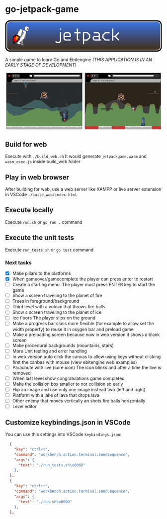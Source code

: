 # go-jetpack-game

![jetpack game banner](https://github.com/darellanodev/jetpack-game/blob/main/img_github_readme/banner.png?raw=true)

A simple game to learn Go and Ebitengine *(THIS APPLICATION IS IN AN EARLY STAGE OF DEVELOPMENT)*

![jetpack game screenshots](https://github.com/darellanodev/jetpack-game/blob/main/img_github_readme/screenshots.png?raw=true)

## Build for web

Execute with `./build_web.sh` It would generate `jetpackgame.wasm` and `wasm_exec.js` inside build_web folder

## Play in web browser

After building for web, use a web server like XAMPP or live server extension in VSCode `./build_web/index.html`

## Execute locally

Execute `run.sh` or `go run .` command

## Execute the unit tests

Execute `run_tests.sh` or `go test` command

### Next tasks

- [x] Make pillars to the platforms
- [x] When gameover/gamecomplete the player can press enter to restart
- [ ] Create a starting menu. The player must press ENTER key to start the game
- [ ] Show a screen traveling to the planet of fire
- [ ] Trees in foreground/background
- [ ] Third level with a vulcan that throws fire balls
- [ ] Show a screen traveling to the planet of ice
- [ ] Ice floors The player slips on the ground
- [ ] Make a progress bar class more flexible (for example to allow set the width property) to reuse it in oxygen bar and preload game
- [ ] Make a preloading screen because now in web version it shows a blank screen
- [ ] Make procedural backgrounds (mountains, stars)
- [ ] More Unit testing and error handling
- [ ] In web version auto click the canvas to allow using keys without clicking first the canbas with mouse (view ebitengine web examples)
- [ ] Parachute with live (core icon) The icon blinks and after a time the live is removed
- [ ] When last level show congratulations game completed
- [ ] Make the collision box smaller to not collision so early
- [ ] Flip an image and use only one image instead two (left and right)
- [ ] Platform with a lake of lava that drops lava
- [ ] Other enemy that moves vertically an shots fire balls horizontally
- [ ] Level editor

## Customize keybindings.json in VSCode

You can use this settings into VSCode `keybindings.json`:

```json
  {
    "key": "ctrl+t",
    "command": "workbench.action.terminal.sendSequence",
    "args": {
      "text": "./run_tests.sh\u000D"
    },
  },
  {
    "key": "ctrl+r",
    "command": "workbench.action.terminal.sendSequence",
    "args": {
      "text": "./run.sh\u000D"
    },
  },
```
